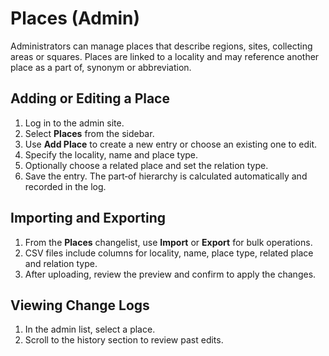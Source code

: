 # Places (Admin)

Administrators can manage places that describe regions, sites, collecting areas or squares. Places are linked to a locality and may reference another place as a part of, synonym or abbreviation.

## Adding or Editing a Place
1. Log in to the admin site.
2. Select **Places** from the sidebar.
3. Use **Add Place** to create a new entry or choose an existing one to edit.
4. Specify the locality, name and place type.
5. Optionally choose a related place and set the relation type.
6. Save the entry. The part‑of hierarchy is calculated automatically and recorded in the log.

## Importing and Exporting
1. From the **Places** changelist, use **Import** or **Export** for bulk operations.
2. CSV files include columns for locality, name, place type, related place and relation type.
3. After uploading, review the preview and confirm to apply the changes.

## Viewing Change Logs
1. In the admin list, select a place.
2. Scroll to the history section to review past edits.
